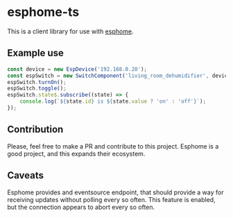 # esphome-ts

This is a client library for use with [esphome](https://esphome.io).

## Example use

```typescript
const device = new EspDevice('192.168.0.20');
const espSwitch = new SwitchComponent('living_room_dehumidifier', device);
espSwitch.turnOn();
espSwitch.toggle();
espSwitch.state$.subscribe((state) => {
    console.log(`${state.id} is ${state.value ? 'on' : 'off'}`);
});

```

## Contribution

Please, feel free to make a PR and contribute to this project. Esphome is a good project, and this expands their
ecosystem.

## Caveats

Esphome provides and eventsource endpoint, that should provide a way for receiving updates without
polling every so often. This feature is enabled, but the connection appears to abort every so often.
